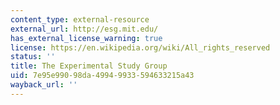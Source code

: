 ```yaml
---
content_type: external-resource
external_url: http://esg.mit.edu/
has_external_license_warning: true
license: https://en.wikipedia.org/wiki/All_rights_reserved
status: ''
title: The Experimental Study Group
uid: 7e95e990-98da-4994-9933-594633215a43
wayback_url: ''
---
```

